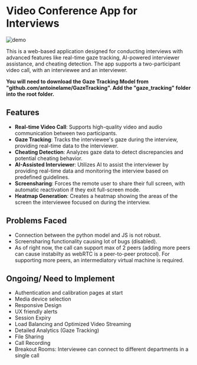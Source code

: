 # Video Conference App for Interviews
![demo](https://github.com/user-attachments/assets/728cc753-5b0a-4aa1-a1d9-8fac64bfcb44)

This is a web-based application designed for conducting interviews with advanced features like real-time gaze tracking, AI-powered interviewer assistance, and cheating detection. The app supports a two-participant video call, with an interviewee and an interviewer.

**You will need to download the Gaze Tracking Model from "github.com/antoinelame/GazeTracking". Add the "gaze_tracking" folder into the root folder.**

## Features

- **Real-time Video Call**: Supports high-quality video and audio communication between two participants.
- **Gaze Tracking**: Tracks the interviewee's gaze during the interview, providing real-time data to the interviewer.
- **Cheating Detection**: Analyzes gaze data to detect discrepancies and potential cheating behavior.
- **AI-Assisted Interviewer**: Utilizes AI to assist the interviewer by providing real-time data and monitoring the interview based on predefined guidelines.
- **Screensharing**: Forces the remote user to share their full screen, with automatic reactivation if they exit full-screen mode.
- **Heatmap Generation**: Creates a heatmap showing the areas of the screen the interviewee focused on during the interview.

## Problems Faced

- Connection between the python model and JS is not robust.
- Screensharing functionality causing lot of bugs (disabled).
- As of right now, the call can support max of 2 peers (adding more peers can cause instabilty as webRTC is a peer-to-peer protocol). For supporting more peers, an intermediatory virtual machine is required.

## Ongoing/ Need to Implement
- Authentication and calibration pages at start
- Media device selection
- Responsive Design
- UX friendly alerts
- Session Expiry
- Load Balancing and Optimized Video Streaming
- Detailed Analytics (Gaze Tracking)
- File Sharing
- Call Recording
- Breakout Rooms: Interviewee can connect to different departments in a single call
  
